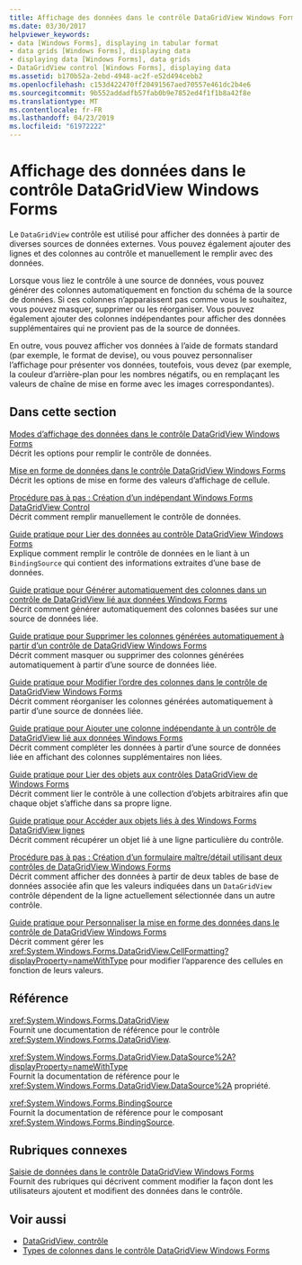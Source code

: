 ```yaml
---
title: Affichage des données dans le contrôle DataGridView Windows Forms
ms.date: 03/30/2017
helpviewer_keywords:
- data [Windows Forms], displaying in tabular format
- data grids [Windows Forms], displaying data
- displaying data [Windows Forms], data grids
- DataGridView control [Windows Forms], displaying data
ms.assetid: b170b52a-2ebd-4948-ac2f-e52d494cebb2
ms.openlocfilehash: c153d422470ff20491567aed70557e461dc2b4e6
ms.sourcegitcommit: 9b552addadfb57fab0b9e7852ed4f1f1b8a42f8e
ms.translationtype: MT
ms.contentlocale: fr-FR
ms.lasthandoff: 04/23/2019
ms.locfileid: "61972222"
---
```

# <a name="displaying-data-in-the-windows-forms-datagridview-control"></a>Affichage des données dans le contrôle DataGridView Windows Forms
Le `DataGridView` contrôle est utilisé pour afficher des données à partir de diverses sources de données externes. Vous pouvez également ajouter des lignes et des colonnes au contrôle et manuellement le remplir avec des données.  
  
 Lorsque vous liez le contrôle à une source de données, vous pouvez générer des colonnes automatiquement en fonction du schéma de la source de données. Si ces colonnes n’apparaissent pas comme vous le souhaitez, vous pouvez masquer, supprimer ou les réorganiser. Vous pouvez également ajouter des colonnes indépendantes pour afficher des données supplémentaires qui ne provient pas de la source de données.  
  
 En outre, vous pouvez afficher vos données à l’aide de formats standard (par exemple, le format de devise), ou vous pouvez personnaliser l’affichage pour présenter vos données, toutefois, vous devez (par exemple, la couleur d’arrière-plan pour les nombres négatifs, ou en remplaçant les valeurs de chaîne de mise en forme avec les images correspondantes).  
  
## <a name="in-this-section"></a>Dans cette section  
 [Modes d’affichage des données dans le contrôle DataGridView Windows Forms](data-display-modes-in-the-windows-forms-datagridview-control.md)  
 Décrit les options pour remplir le contrôle de données.  
  
 [Mise en forme de données dans le contrôle DataGridView Windows Forms](data-formatting-in-the-windows-forms-datagridview-control.md)  
 Décrit les options de mise en forme des valeurs d’affichage de cellule.  
  
 [Procédure pas à pas : Création d’un indépendant Windows Forms DataGridView Control](walkthrough-creating-an-unbound-windows-forms-datagridview-control.md)  
 Décrit comment remplir manuellement le contrôle de données.  
  
 [Guide pratique pour Lier des données au contrôle DataGridView Windows Forms](how-to-bind-data-to-the-windows-forms-datagridview-control.md)  
 Explique comment remplir le contrôle de données en le liant à un `BindingSource` qui contient des informations extraites d’une base de données.  
  
 [Guide pratique pour Générer automatiquement des colonnes dans un contrôle de DataGridView lié aux données Windows Forms](autogenerate-columns-in-a-data-bound-wf-datagridview-control.md)  
 Décrit comment générer automatiquement des colonnes basées sur une source de données liée.  
  
 [Guide pratique pour Supprimer les colonnes générées automatiquement à partir d’un contrôle de DataGridView Windows Forms](remove-autogenerated-columns-from-a-wf-datagridview-control.md)  
 Décrit comment masquer ou supprimer des colonnes générées automatiquement à partir d’une source de données liée.  
  
 [Guide pratique pour Modifier l’ordre des colonnes dans le contrôle de DataGridView Windows Forms](how-to-change-the-order-of-columns-in-the-windows-forms-datagridview-control.md)  
 Décrit comment réorganiser les colonnes générées automatiquement à partir d’une source de données liée.  
  
 [Guide pratique pour Ajouter une colonne indépendante à un contrôle de DataGridView lié aux données Windows Forms](unbound-column-to-a-data-bound-datagridview.md)  
 Décrit comment compléter les données à partir d’une source de données liée en affichant des colonnes supplémentaires non liées.  
  
 [Guide pratique pour Lier des objets aux contrôles DataGridView de Windows Forms](how-to-bind-objects-to-windows-forms-datagridview-controls.md)  
 Décrit comment lier le contrôle à une collection d’objets arbitraires afin que chaque objet s’affiche dans sa propre ligne.  
  
 [Guide pratique pour Accéder aux objets liés à des Windows Forms DataGridView lignes](how-to-access-objects-bound-to-windows-forms-datagridview-rows.md)  
 Décrit comment récupérer un objet lié à une ligne particulière du contrôle.  
  
 [Procédure pas à pas : Création d’un formulaire maître/détail utilisant deux contrôles de DataGridView Windows Forms](creating-a-master-detail-form-using-two-datagridviews.md)  
 Décrit comment afficher des données à partir de deux tables de base de données associée afin que les valeurs indiquées dans un `DataGridView` contrôle dépendent de la ligne actuellement sélectionnée dans un autre contrôle.  
  
 [Guide pratique pour Personnaliser la mise en forme des données dans le contrôle de DataGridView Windows Forms](how-to-customize-data-formatting-in-the-windows-forms-datagridview-control.md)  
 Décrit comment gérer les <xref:System.Windows.Forms.DataGridView.CellFormatting?displayProperty=nameWithType> pour modifier l’apparence des cellules en fonction de leurs valeurs.  
  
## <a name="reference"></a>Référence  
 <xref:System.Windows.Forms.DataGridView>  
 Fournit une documentation de référence pour le contrôle <xref:System.Windows.Forms.DataGridView>.  
  
 <xref:System.Windows.Forms.DataGridView.DataSource%2A?displayProperty=nameWithType>  
 Fournit la documentation de référence pour le <xref:System.Windows.Forms.DataGridView.DataSource%2A> propriété.  
  
 <xref:System.Windows.Forms.BindingSource>  
 Fournit la documentation de référence pour le composant <xref:System.Windows.Forms.BindingSource>.  
  
## <a name="related-sections"></a>Rubriques connexes  
 [Saisie de données dans le contrôle DataGridView Windows Forms](data-entry-in-the-windows-forms-datagridview-control.md)  
 Fournit des rubriques qui décrivent comment modifier la façon dont les utilisateurs ajoutent et modifient des données dans le contrôle.  
  
## <a name="see-also"></a>Voir aussi

- [DataGridView, contrôle](datagridview-control-windows-forms.md)
- [Types de colonnes dans le contrôle DataGridView Windows Forms](column-types-in-the-windows-forms-datagridview-control.md)
